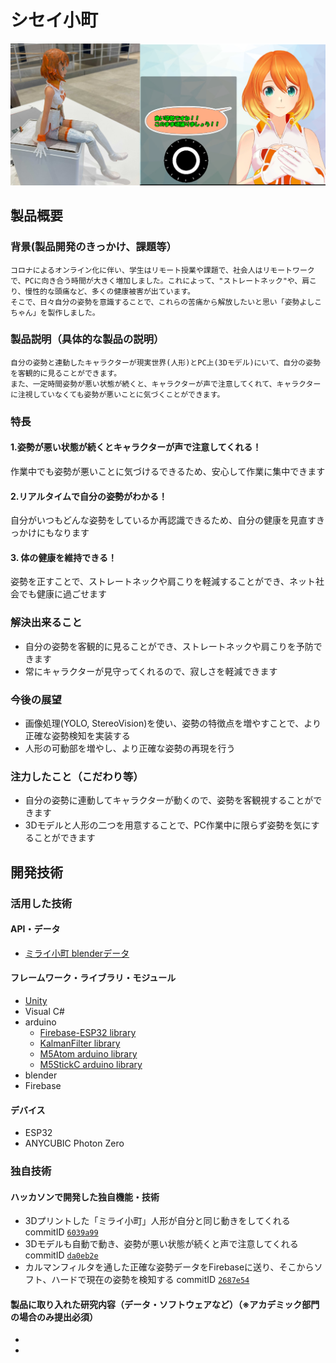 # シセイ小町

[![youtube "Sisei Komachi"](image/readme_jp.png)](https://youtu.be/sVC459LxKEE)

## 製品概要
### 背景(製品開発のきっかけ、課題等）
    コロナによるオンライン化に伴い、学生はリモート授業や課題で、社会人はリモートワークで、PCに向き合う時間が大きく増加しました。これによって、"ストレートネック"や、肩こり、慢性的な頭痛など、多くの健康被害が出ています。
    そこで、日々自分の姿勢を意識することで、これらの苦痛から解放したいと思い「姿勢よしこちゃん」を製作しました。
### 製品説明（具体的な製品の説明）
    自分の姿勢と連動したキャラクターが現実世界(人形)とPC上(3Dモデル)にいて、自分の姿勢を客観的に見ることができます。
    また、一定時間姿勢が悪い状態が続くと、キャラクターが声で注意してくれて、キャラクターに注視していなくても姿勢が悪いことに気づくことができます。
### 特長
#### 1.姿勢が悪い状態が続くとキャラクターが声で注意してくれる！
作業中でも姿勢が悪いことに気づけるできるため、安心して作業に集中できます
#### 2.リアルタイムで自分の姿勢がわかる！
自分がいつもどんな姿勢をしているか再認識できるため、自分の健康を見直すきっかけにもなります
#### 3. 体の健康を維持できる！
姿勢を正すことで、ストレートネックや肩こりを軽減することができ、ネット社会でも健康に過ごせます

### 解決出来ること
* 自分の姿勢を客観的に見ることができ、ストレートネックや肩こりを予防できます
* 常にキャラクターが見守ってくれるので、寂しさを軽減できます

### 今後の展望
* 画像処理(YOLO, StereoVision)を使い、姿勢の特徴点を増やすことで、より正確な姿勢検知を実装する
* 人形の可動部を増やし、より正確な姿勢の再現を行う

### 注力したこと（こだわり等）
* 自分の姿勢に連動してキャラクターが動くので、姿勢を客観視することができます
* 3Dモデルと人形の二つを用意することで、PC作業中に限らず姿勢を気にすることができます

## 開発技術
### 活用した技術
#### API・データ
* [ミライ小町 blenderデータ](https://github.com/Miraikomachi)

#### フレームワーク・ライブラリ・モジュール
* [Unity](https://unity.com/ja)  
* Visual C#
* arduino
  * [Firebase-ESP32 library](https://github.com/mobizt/Firebase-ESP32)
  * [KalmanFilter library](https://github.com/TKJElectronics/KalmanFilter)
  * [M5Atom arduino library](https://github.com/m5stack/M5Atom)
  * [M5StickC arduino library](https://github.com/m5stack/M5StickC)
* blender
* Firebase

#### デバイス
* ESP32
* ANYCUBIC Photon Zero

### 独自技術
#### ハッカソンで開発した独自機能・技術
* 3Dプリントした「ミライ小町」人形が自分と同じ動きをしてくれる     commitID [```6039a99```](https://github.com/jphacks/C_2104/commit/da0eb2e1d18be8593c9153122020e9ca64a2f43d)
* 3Dモデルも自動で動き、姿勢が悪い状態が続くと声で注意してくれる　 commitID [```da0eb2e```](https://github.com/jphacks/C_2104/commit/da0eb2e1d18be8593c9153122020e9ca64a2f43d)
* カルマンフィルタを通した正確な姿勢データをFirebaseに送り、そこからソフト、ハードで現在の姿勢を検知する commitID [```2687e54```](https://github.com/jphacks/C_2104/commit/2687e54052617e940925f7b98bdfe8b83c8a72d4)

#### 製品に取り入れた研究内容（データ・ソフトウェアなど）（※アカデミック部門の場合のみ提出必須）
*
*
